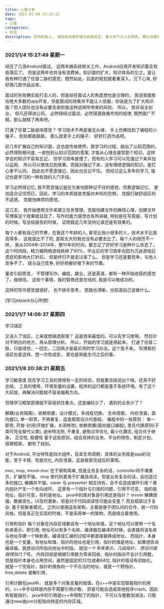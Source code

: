 ```yaml
---
title: 心理斗争
date: 2021-01-04 15:22:21
tags:
- 心理
categories:
- 杂谈
description: 坚持的路上， 难免有自我怀疑与自我肯定, 垂头丧气与斗志昂扬, 攀比与嘲讽, 放弃与启航, 心生无力与信心满满, 这些挣扎，纠结与鸡汤的心理就记录在这里吧。
---
```


### 2021/1/4 15:27:49 星期一

经历了几场Android面试， 这两年搞系统相关工作，Android应用开发知识着实有些落后了。 但是这两年也并没有浪费掉，知识面的扩大，知识体系的见立，是让我有种打通了任督二脉的感觉，既然如此，后面的规划就着重深入，沉下心来, 好好搞几款作品出来。

面试的失败确实挺打击人的，但是站在面试人的角度想也是合理的， 我说我能胜任绝大多数的app开发，但是面试的效果并不能让人信服，你说是为了扩大知识面？但人团队也没有必要去承担我这种选择所带来的风险， 所以， 除非自主创业， 但凡还得进公司， 必然得经过面试，必然得遵我循市场的规律, 既然面广不精，那么就精了再来吧。

打通了任督二脉是啥感觉？ 学习技术不再是毫无头绪， 手上仿佛找到了编程的小锤子， 到处都能敲敲。 那么就拿手上的锤子， 好好打造作品吧。

前几年扩展自己的知识面，这也是性格使然，我学习的过程，超出了认知范围的，必然得刨根问底, 一直刨到认知识范团的答案, 才能从心理去接受那个知识。这样学会的知识不容易忘记， 但学习效率就慢了。而有的人学习可以先强记下来并加以运用， 所以可以很快见到效果。而我对强记下来，没有理顺逻辑的知识，是打心里不认同， 因此也不愿意强记，因此也总记不住。 而经过这么多年的学习, 强记也是学习的一种有效的入门手段。

学习必然得记忆, 我不愿意强记是在为害怕那种记不住的感觉，而靠逻辑记忆， 更加适合记住而已。因此，学习的本质就是克服对未知的恐惧， 克服打破舒适区的不适感， 克服怕麻烦的感觉。 

这几天， 我开始使用文件来建立任务管理，克服怕建文件的麻烦心理，创建文件写博客这个效果就显现了，写作的能力感觉也有所突破, 特别是在写周报，写计划的时候，写总结报告的时候， 证明我这几年坚持记录还是有效果的。


每个人都有自己的节奏，在我这个年龄的人, 甚至比我小很多的人，技术水平比我高得多， 这我是比不了的, 差距太大的我也没有必要去比了。每个人的经历不一样， 我从2004年-2014年，整10年的时间，都忘记了好好学习是种什么状态了，这个时间段，精力被网络游戏耗掉了90%，毕业后的学习效率也因为沉迷游戏后遗症的影响大打折扣， 但是终归不是走过来了么。 但是学习还是要竞争，与他人竞争不了， 就与自己竞争, 好好把握好接下来的节奏。

量变引起质变， 不管理写作，编程，鶝业，还是英语，都有一种开始收获的感觉了。我相信， 这些个事情，我的智商还是在线的, 我是可以做成功的。

这样的写作感觉就很好， 也不排斥思考， 思路也清晰，也知道自己该做什么。 

(学习jetpack分心所想)

### 2021/1/7 14:06:37 星期四
学习误区

又进入了误区，上来就想搞透原理？ 这是效率最低的。可以先学习使用， 然后针对不明白的地方，再从原理分析。
所以，开始的学习就是用起来。 
打通了任督二脉，只是错觉，一回生，二回熟才是最实用的学习办法。这个急不来。
写博客的误区也是这样。想一次性成型， 那也是熟能生巧之后的事。

### 2021/1/8 20:38:21 星期五
学习敏感度
现在学习工具的使用有一定的经验，但是要总结说出个啥，还真不好总结。 工具的使用，环境变量的设置，程序的运行都是基于系统环境。有了这个大前提，再解决问题就不容易偏离方向。 

但理学习框架原理就不容易抓住重点。还是编码少了， 遇到的业务少了？ 

解耦(业务隔离)，依赖倒置，设计模式，多线程切换， 生命周期， 内存泄漏，面向接口, 单一职责，不再重复，这是框架设计的基础。
编程中的一些原则：
单一职责, 开放-封闭(开放扩展，关闭修改), 依赖倒置(面向接口编程), 里氏代换原则(子类可完全替代父类), 迪米特法则, 不重复, 避免过早优化, 最小化耦合, 组合优于继承， 正交性, 稳健性
基于这些原则，结合具体的业务，平台的特性，制定计划， 搭建框架， 都有了规划。

对于Android, 平台特性是四大组件，及其生命周期，具体的业务就是app的功能，至于卡顿，性能优化, 内存泄漏，这是框架完成后的事情。

mvc, mvp, mvvm
mvc 在于架构简单, 但是业务复杂的话，controller将不堪重负，扩展性不强。
mvp 使代码更易于扩展及阅读，但是业务复杂的话，会创造过多的接口, 解耦并不强。viewr 与 presenter 相互持有，会不会造成循环引用？堆内指针产生一个有向闭环。
这里有一个指针与引用的问题，引用不可变， 指的是地址，指针可变，存的是地址。 java中的类对象是引用还是指针？ 
mvvm 解耦很强，数据变化，UI及时更新，但是对于代码阅读性可能会变差？ 而且框架过于复杂, 基于观察者模式。
之所以使用这些架构，主要是便于团队间的合作，统一代码风格。但是真正在实现的时候，不是采用单一的架构，而是结合着使用。

引用和指针
每个对象在内存区域都会有一个地址和值。这个地址可以使用一个名称来表示，即引用, 地址可以有多个名称，编译器在编译的时候，会直接将该名称与地址存建一个映射表，编译成汇编的过程中都直接替换成地址。 而指针，本身也是一个变量，有地址和值，指针的地址也是引用，指针的值是地址，如果想告诉编译器，我想访问所指向地址中的指， 就加一个*号来表示。几级指针， 想访问值就得加几个*号。
内存回收是根据引用数为零来回收，指针的指向不会计引用数，但是指针本身也占用空间，虽然是固定的32位或者64位, 指针的值没有初始化，就是一个空指针，指针的值指向一个不合法的地址，就是一个野指针。free,delete 是解引用，

引用计数在java中， 就是多个对象变量的赋值，在c++中是实现智能指针的用的。c++中手动释放内存不需要引用计数， 但是可能会造成其他程序crash。因此有智能指针。
java中的引用是c++中限制了的指针， 不可以与整数加减法，只能通过new由jvm分配指向特定的内存区域。
